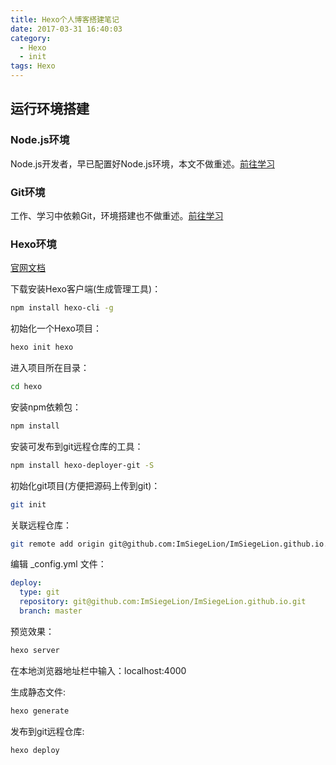```yaml
---
title: Hexo个人博客搭建笔记
date: 2017-03-31 16:40:03
category:
  - Hexo
  - init
tags: Hexo
---
```


## 运行环境搭建

### Node.js环境
Node.js开发者，早已配置好Node.js环境，本文不做重述。[前往学习](https://www.baidu.com)

### Git环境
工作、学习中依赖Git，环境搭建也不做重述。[前往学习](https://www.baidu.com)

<!--more-->

### Hexo环境
[官网文档](https://hexo.io/docs/)

下载安装Hexo客户端(生成管理工具)：
```bash
npm install hexo-cli -g
```

初始化一个Hexo项目：
```bash
hexo init hexo
```

进入项目所在目录：
```bash
cd hexo
```

安装npm依赖包：
```bash
npm install
```

安装可发布到git远程仓库的工具：
```bash
npm install hexo-deployer-git -S
```

初始化git项目(方便把源码上传到git)：
```bash
git init
```

关联远程仓库：
```bash
git remote add origin git@github.com:ImSiegeLion/ImSiegeLion.github.io.git
```

编辑 _config.yml 文件：
```yaml
deploy:
  type: git
  repository: git@github.com:ImSiegeLion/ImSiegeLion.github.io.git
  branch: master
```

预览效果：
```bash
hexo server
```
在本地浏览器地址栏中输入：localhost:4000

生成静态文件:
```bash
hexo generate
```

发布到git远程仓库:
```bash
hexo deploy
```